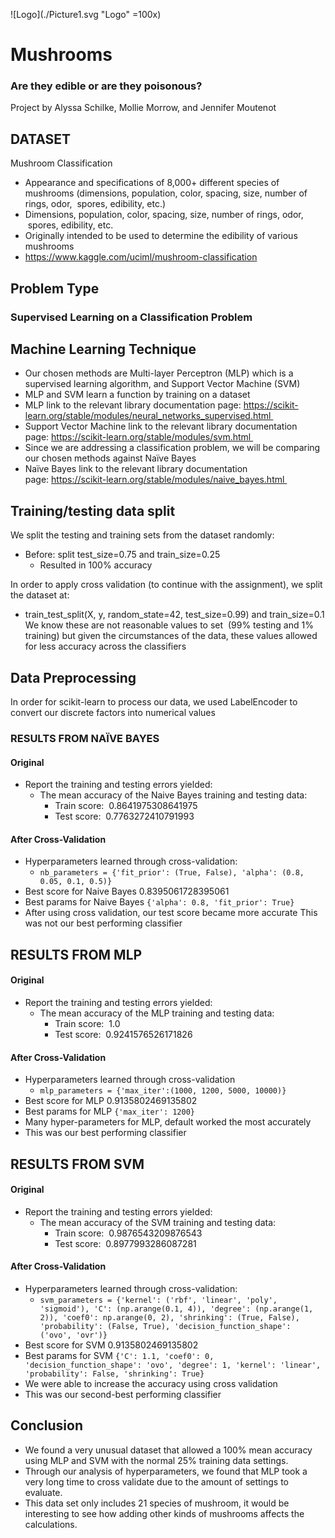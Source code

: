 ![Logo](./Picture1.svg "Logo" =100x)

# Mushrooms
### Are they edible or are they poisonous?
Project by Alyssa Schilke, Mollie Morrow, and Jennifer Moutenot
## DATASET
Mushroom Classification
- Appearance and specifications of 8,000+ different species of mushrooms (dimensions, population, color, spacing, size, number of rings, odor,  spores, edibility, etc.)
- Dimensions, population, color, spacing, size, number of rings, odor,  spores, edibility, etc.
- Originally intended to be used to determine the edibility of various mushrooms
- https://www.kaggle.com/uciml/mushroom-classification

## Problem Type 
### Supervised Learning on a Classification Problem

## Machine Learning Technique
- Our chosen methods are Multi-layer Perceptron (MLP) which is a supervised learning algorithm, and Support Vector Machine (SVM)
- MLP and SVM learn a function by training on a dataset
- MLP link to the relevant library documentation page: https://scikit-learn.org/stable/modules/neural_networks_supervised.html 
- Support Vector Machine link to the relevant library documentation page: https://scikit-learn.org/stable/modules/svm.html 
- Since we are addressing a classification problem, we will be comparing our chosen methods against Naïve Bayes
- Naïve Bayes link to the relevant library documentation page: https://scikit-learn.org/stable/modules/naive_bayes.html 
## Training/testing data split

We split the testing and training sets from the dataset randomly:
- Before: split test_size=0.75 and train_size=0.25
  - Resulted in 100% accuracy 

In order to apply cross validation (to continue with the assignment), we split the dataset at:
- train_test_split(X, y, random_state=42, test_size=0.99) and train_size=0.1
We know these are not reasonable values to set  (99% testing and 1% training) but given the circumstances of the data, these values allowed for less accuracy across the classifiers

## Data Preprocessing
In order for scikit-learn to process our data, we used LabelEncoder to convert our discrete factors into numerical values
### RESULTS FROM NAÏVE BAYES
#### Original 
- Report the training and testing errors yielded:
  - The mean accuracy of the Naive Bayes training and testing data:
    - Train score:  0.8641975308641975
    - Test score:  0.7763272410791993
#### After Cross-Validation
- Hyperparameters learned through cross-validation:
  - `nb_parameters = {'fit_prior': (True, False), 'alpha': (0.8, 0.05, 0.1, 0.5)}`
- Best score for Naive Bayes 0.8395061728395061
- Best params for Naive Bayes `{'alpha': 0.8, 'fit_prior': True}`
- After using cross validation, our test score became more accurate
This was not our best performing classifier

## RESULTS FROM MLP
#### Original
- Report the training and testing errors yielded:
  - The mean accuracy of the MLP training and testing data:
    - Train score:  1.0
    - Test score:  0.9241576526171826

#### After Cross-Validation
- Hyperparameters learned through cross-validation
  - `mlp_parameters = {'max_iter':(1000, 1200, 5000, 10000)}`
- Best score for MLP 0.9135802469135802
- Best params for MLP `{'max_iter': 1200}`
- Many hyper-parameters for MLP, default worked the most accurately
- This was our best performing classifier

## RESULTS FROM SVM
#### Original
- Report the training and testing errors yielded:
  - The mean accuracy of the SVM training and testing data:
    - Train score:  0.9876543209876543
    - Test score:  0.8977993286087281

#### After Cross-Validation
- Hyperparameters learned through cross-validation:
  - `svm_parameters = {'kernel': ('rbf', 'linear', 'poly', 'sigmoid'), 'C': (np.arange(0.1, 4)), 'degree': (np.arange(1, 2)), 'coef0': np.arange(0, 2), 'shrinking': (True, False), 'probability': (False, True), 'decision_function_shape': ('ovo', 'ovr')}`
- Best score for SVM 0.9135802469135802
- Best params for SVM `{'C': 1.1, 'coef0': 0, 'decision_function_shape': 'ovo', 'degree': 1, 'kernel': 'linear', 'probability': False, 'shrinking': True}`
- We were able to increase the accuracy using cross validation
- This was our second-best performing classifier
## Conclusion
- We found a very unusual dataset that allowed a 100% mean accuracy using MLP and SVM with the normal 25% training data settings.  
- Through our analysis of hyperparameters, we found that MLP took a very long time to cross validate due to the amount of settings to evaluate. 
- This data set only includes 21 species of mushroom, it would be interesting to see how adding other kinds of mushrooms affects the calculations. 

